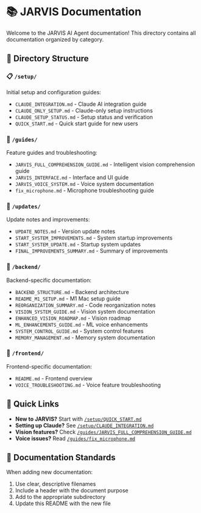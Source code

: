# 📚 JARVIS Documentation

Welcome to the JARVIS AI Agent documentation! This directory contains all documentation organized by category.

## 📁 Directory Structure

### 📋 `/setup/`
Initial setup and configuration guides:
- `CLAUDE_INTEGRATION.md` - Claude AI integration guide
- `CLAUDE_ONLY_SETUP.md` - Claude-only setup instructions
- `CLAUDE_SETUP_STATUS.md` - Setup status and verification
- `QUICK_START.md` - Quick start guide for new users

### 📖 `/guides/`
Feature guides and troubleshooting:
- `JARVIS_FULL_COMPREHENSION_GUIDE.md` - Intelligent vision comprehension guide
- `JARVIS_INTERFACE.md` - Interface and UI guide
- `JARVIS_VOICE_SYSTEM.md` - Voice system documentation
- `fix_microphone.md` - Microphone troubleshooting guide

### 🔄 `/updates/`
Update notes and improvements:
- `UPDATE_NOTES.md` - Version update notes
- `START_SYSTEM_IMPROVEMENTS.md` - System startup improvements
- `START_SYSTEM_UPDATE.md` - Startup system updates
- `FINAL_IMPROVEMENTS_SUMMARY.md` - Summary of improvements

### 🔧 `/backend/`
Backend-specific documentation:
- `BACKEND_STRUCTURE.md` - Backend architecture
- `README_M1_SETUP.md` - M1 Mac setup guide
- `REORGANIZATION_SUMMARY.md` - Code reorganization notes
- `VISION_SYSTEM_GUIDE.md` - Vision system documentation
- `ENHANCED_VISION_ROADMAP.md` - Vision roadmap
- `ML_ENHANCEMENTS_GUIDE.md` - ML voice enhancements
- `SYSTEM_CONTROL_GUIDE.md` - System control features
- `MEMORY_MANAGEMENT.md` - Memory system documentation

### 🎨 `/frontend/`
Frontend-specific documentation:
- `README.md` - Frontend overview
- `VOICE_TROUBLESHOOTING.md` - Voice feature troubleshooting

## 🚀 Quick Links

- **New to JARVIS?** Start with [`/setup/QUICK_START.md`](setup/QUICK_START.md)
- **Setting up Claude?** See [`/setup/CLAUDE_INTEGRATION.md`](setup/CLAUDE_INTEGRATION.md)
- **Vision features?** Check [`/guides/JARVIS_FULL_COMPREHENSION_GUIDE.md`](guides/JARVIS_FULL_COMPREHENSION_GUIDE.md)
- **Voice issues?** Read [`/guides/fix_microphone.md`](guides/fix_microphone.md)

## 📝 Documentation Standards

When adding new documentation:
1. Use clear, descriptive filenames
2. Include a header with the document purpose
3. Add to the appropriate subdirectory
4. Update this README with the new file